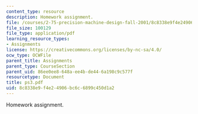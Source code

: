 ```yaml
---
content_type: resource
description: Homework assignment.
file: /courses/2-75-precision-machine-design-fall-2001/8c8338e9f4e24906bc6c6899c450d1a2_ps3.pdf
file_size: 100129
file_type: application/pdf
learning_resource_types:
- Assignments
license: https://creativecommons.org/licenses/by-nc-sa/4.0/
ocw_type: OCWFile
parent_title: Assignments
parent_type: CourseSection
parent_uid: 86ee0ee8-648a-ee4b-de44-6a198c9c577f
resourcetype: Document
title: ps3.pdf
uid: 8c8338e9-f4e2-4906-bc6c-6899c450d1a2
---
```

Homework assignment.